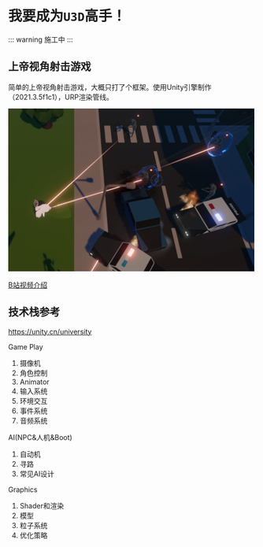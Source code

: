 # 我要成为`U3D`高手！
::: warning
施工中
:::
## 上帝视角射击游戏
简单的上帝视角射击游戏，大概只打了个框架。使用Unity引擎制作（2021.3.5f1c1），URP渲染管线。

<img  width="500" src="./img/top-down-shoot.png" />

[B站视频介绍](https://www.bilibili.com/video/BV1Uh4y1N7sK/)

## 技术栈参考
https://unity.cn/university

Game Play
1. 摄像机
2. 角色控制
3. Animator
4. 输入系统
5. 环境交互
6. 事件系统
7. 音频系统

AI(NPC&人机&Boot)
1. 自动机
2. 寻路
3. 常见AI设计

Graphics
1. Shader和渲染
2. 模型
3. 粒子系统
4. 优化策略

